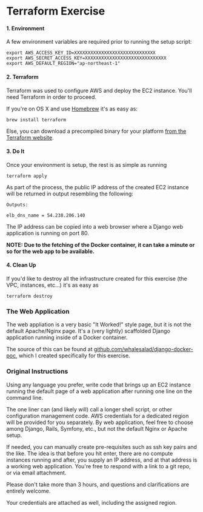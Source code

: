 # Terraform Exercise

#### 1. Environment

A few environment variables are required prior to running the setup script:

    export AWS_ACCESS_KEY_ID=XXXXXXXXXXXXXXXXXXXXXXXXXXXXXX
    export AWS_SECRET_ACCESS_KEY=XXXXXXXXXXXXXXXXXXXXXXXXXXXXXX
    export AWS_DEFAULT_REGION="ap-northeast-1"

#### 2. Terraform

Terraform was used to configure AWS and deploy the EC2 instance. You'll need Terraform in order to proceed.

If you're on OS X and use [Homebrew](http://brew.sh/) it's as easy as:

    brew install terraform

Else, you can download a precompiled binary for your platform [from the Terraform website](https://www.terraform.io/downloads.html).

#### 3. Do It

Once your environment is setup, the rest is as simple as running

    terraform apply

As part of the process, the public IP address of the created EC2 instance will be returned in output resembling the following:

```
Outputs:

elb_dns_name = 54.238.206.140
```

The IP address can be copied into a web browser where a Django web application is running on port 80.

**NOTE: Due to the fetching of the Docker container, it can take a minute or so for the web app to be available.**

#### 4. Clean Up

If you'd like to destroy all the infrastructure created for this exercise (the VPC, instances, etc...) it's as easy as

    terraform destroy


### The Web Application

The web appliation is a very basic "It Worked!" style page, but it is not the default Apache/Nginx page. It's a (very lightly) scaffolded Django application running inside of a Docker container.

The source of this can be found at [github.com/whalesalad/django-docker-poc](https://github.com/whalesalad/django-docker-poc), which I created specifically for this exercise.


### Original Instructions

Using any language you prefer, write code that brings up an EC2 instance running the default page of a web application after running one line on the command line.

The one liner can (and likely will) call a longer shell script, or other configuration management code. AWS credentials for a dedicated region will be provided for you separately. By web application, feel free to choose among Django, Rails, Symfony, etc., but not the default Nginx or Apache setup.

If needed, you can manually create pre-requisites such as ssh key pairs and the like. The idea is that before you hit enter, there are no compute instances running and after, you supply an IP address, and at that address is a working web application. You're free to respond with a link to a git repo, or via email attachment.

Please don't take more than 3 hours, and questions and clarifications are entirely welcome.

Your credentials are attached as well, including the assigned region.
